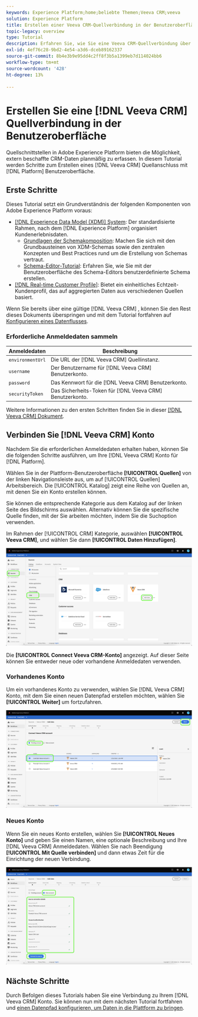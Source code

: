 ```yaml
---
keywords: Experience Platform;home;beliebte Themen;Veeva CRM;veeva
solution: Experience Platform
title: Erstellen einer Veeva CRM-Quellverbindung in der Benutzeroberfläche
topic-legacy: overview
type: Tutorial
description: Erfahren Sie, wie Sie eine Veeva CRM-Quellverbindung über die Adobe Experience Platform-Benutzeroberfläche erstellen.
exl-id: 4ef76c28-9bd2-4e54-a3d6-dceb89162337
source-git-commit: 8b4e3b9e95dd4c2ff8f3b5a1399eb7d114024bb6
workflow-type: tm+mt
source-wordcount: '428'
ht-degree: 13%

---
```


# Erstellen Sie eine [!DNL Veeva CRM] Quellverbindung in der Benutzeroberfläche

Quellschnittstellen in Adobe Experience Platform bieten die Möglichkeit, extern beschaffte CRM-Daten planmäßig zu erfassen. In diesem Tutorial werden Schritte zum Erstellen eines [!DNL Veeva CRM] Quellanschluss mit [!DNL Platform] Benutzeroberfläche.

## Erste Schritte

Dieses Tutorial setzt ein Grundverständnis der folgenden Komponenten von Adobe Experience Platform voraus:

* [[!DNL Experience Data Model (XDM)] System](../../../../../xdm/home.md): Der standardisierte Rahmen, nach dem [!DNL Experience Platform] organisiert Kundenerlebnisdaten.
   * [Grundlagen der Schemakomposition](../../../../../xdm/schema/composition.md): Machen Sie sich mit den Grundbausteinen von XDM-Schemas sowie den zentralen Konzepten und Best Practices rund um die Erstellung von Schemas vertraut.
   * [Schema-Editor-Tutorial](../../../../../xdm/tutorials/create-schema-ui.md): Erfahren Sie, wie Sie mit der Benutzeroberfläche des Schema-Editors benutzerdefinierte Schema erstellen.
* [[!DNL Real-time Customer Profile]](../../../../../profile/home.md): Bietet ein einheitliches Echtzeit-Kundenprofil, das auf aggregierten Daten aus verschiedenen Quellen basiert.

Wenn Sie bereits über eine gültige [!DNL Veeva CRM] , können Sie den Rest dieses Dokuments überspringen und mit dem Tutorial fortfahren auf [Konfigurieren eines Datenflusses](../../dataflow/crm.md).

### Erforderliche Anmeldedaten sammeln

| Anmeldedaten | Beschreibung |
| ---------- | ----------- |
| `environmentUrl` | Die URL der [!DNL Veeva CRM] Quellinstanz. |
| `username` | Der Benutzername für [!DNL Veeva CRM] Benutzerkonto. |
| `password` | Das Kennwort für die [!DNL Veeva CRM] Benutzerkonto. |
| `securityToken` | Das Sicherheits-Token für [!DNL Veeva CRM] Benutzerkonto. |

Weitere Informationen zu den ersten Schritten finden Sie in dieser [[!DNL Veeva CRM] Dokument](https://developer.veevacrm.com/api/#order-management-rest-api).

## Verbinden Sie [!DNL Veeva CRM] Konto

Nachdem Sie die erforderlichen Anmeldedaten erhalten haben, können Sie die folgenden Schritte ausführen, um Ihre [!DNL Veeva CRM] Konto für [!DNL Platform].

Wählen Sie in der Plattform-Benutzeroberfläche **[!UICONTROL Quellen]** von der linken Navigationsleiste aus, um auf [!UICONTROL Quellen] Arbeitsbereich. Die [!UICONTROL Katalog] zeigt eine Reihe von Quellen an, mit denen Sie ein Konto erstellen können.

Sie können die entsprechende Kategorie aus dem Katalog auf der linken Seite des Bildschirms auswählen. Alternativ können Sie die spezifische Quelle finden, mit der Sie arbeiten möchten, indem Sie die Suchoption verwenden.

Im Rahmen der [!UICONTROL CRM] Kategorie, auswählen **[!UICONTROL Veeva CRM]**, und wählen Sie dann **[!UICONTROL Daten Hinzufügen]**.

![Katalog](../../../../images/tutorials/create/veeva/catalog.png)

Die **[!UICONTROL Connect Veeva CRM-Konto]** angezeigt. Auf dieser Seite können Sie entweder neue oder vorhandene Anmeldedaten verwenden.

### Vorhandenes Konto

Um ein vorhandenes Konto zu verwenden, wählen Sie [!DNL Veeva CRM] Konto, mit dem Sie einen neuen Datenpfad erstellen möchten, wählen Sie **[!UICONTROL Weiter]** um fortzufahren.

![vorhanden](../../../../images/tutorials/create/veeva/existing.png)

### Neues Konto

Wenn Sie ein neues Konto erstellen, wählen Sie **[!UICONTROL Neues Konto]** und geben Sie einen Namen, eine optionale Beschreibung und Ihre [!DNL Veeva CRM] Anmeldedaten. Wählen Sie nach Beendigung **[!UICONTROL Mit Quelle verbinden]** und dann etwas Zeit für die Einrichtung der neuen Verbindung.

![new](../../../../images/tutorials/create/veeva/new.png)

## Nächste Schritte

Durch Befolgen dieses Tutorials haben Sie eine Verbindung zu Ihrem [!DNL Veeva CRM] Konto. Sie können nun mit dem nächsten Tutorial fortfahren und [einen Datenpfad konfigurieren, um Daten in die Plattform zu bringen](../../dataflow/crm.md).

